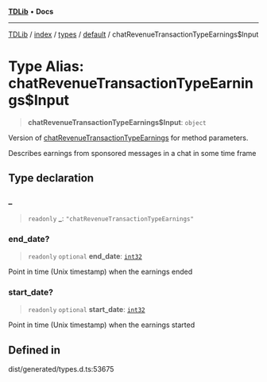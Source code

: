 [**TDLib**](../../../../../../README.md) • **Docs**

***

[TDLib](../../../../../../modules.md) / [index](../../../../../README.md) / [types](../../../README.md) / [default](../README.md) / chatRevenueTransactionTypeEarnings$Input

# Type Alias: chatRevenueTransactionTypeEarnings$Input

> **chatRevenueTransactionTypeEarnings$Input**: `object`

Version of [chatRevenueTransactionTypeEarnings](chatRevenueTransactionTypeEarnings.md) for method parameters.

Describes earnings from sponsored messages in a chat in some time frame

## Type declaration

### \_

> `readonly` **\_**: `"chatRevenueTransactionTypeEarnings"`

### end\_date?

> `readonly` `optional` **end\_date**: [`int32`](int32.md)

Point in time (Unix timestamp) when the earnings ended

### start\_date?

> `readonly` `optional` **start\_date**: [`int32`](int32.md)

Point in time (Unix timestamp) when the earnings started

## Defined in

dist/generated/types.d.ts:53675
